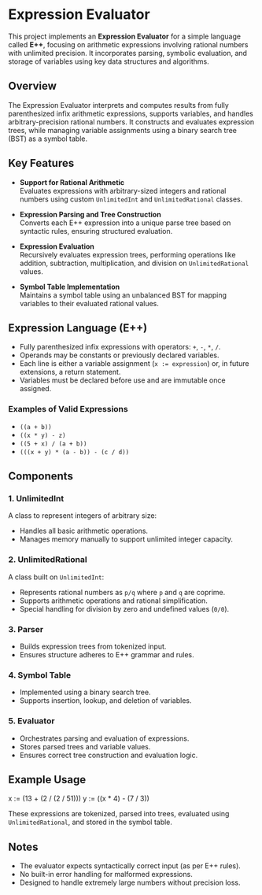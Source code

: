 # Expression Evaluator

This project implements an **Expression Evaluator** for a simple language called **E++**, focusing on arithmetic expressions involving rational numbers with unlimited precision. It incorporates parsing, symbolic evaluation, and storage of variables using key data structures and algorithms.

## Overview

The Expression Evaluator interprets and computes results from fully parenthesized infix arithmetic expressions, supports variables, and handles arbitrary-precision rational numbers. It constructs and evaluates expression trees, while managing variable assignments using a binary search tree (BST) as a symbol table.

## Key Features

- **Support for Rational Arithmetic**  
  Evaluates expressions with arbitrary-sized integers and rational numbers using custom `UnlimitedInt` and `UnlimitedRational` classes.

- **Expression Parsing and Tree Construction**  
  Converts each E++ expression into a unique parse tree based on syntactic rules, ensuring structured evaluation.

- **Expression Evaluation**  
  Recursively evaluates expression trees, performing operations like addition, subtraction, multiplication, and division on `UnlimitedRational` values.

- **Symbol Table Implementation**  
  Maintains a symbol table using an unbalanced BST for mapping variables to their evaluated rational values.

## Expression Language (E++)

- Fully parenthesized infix expressions with operators: `+`, `-`, `*`, `/`.
- Operands may be constants or previously declared variables.
- Each line is either a variable assignment (`x := expression`) or, in future extensions, a return statement.
- Variables must be declared before use and are immutable once assigned.

### Examples of Valid Expressions

- `((a + b))`
- `((x * y) - z)`
- `((5 + x) / (a + b))`
- `(((x + y) * (a - b)) - (c / d))`

## Components

### 1. UnlimitedInt

A class to represent integers of arbitrary size:
- Handles all basic arithmetic operations.
- Manages memory manually to support unlimited integer capacity.

### 2. UnlimitedRational

A class built on `UnlimitedInt`:
- Represents rational numbers as `p/q` where `p` and `q` are coprime.
- Supports arithmetic operations and rational simplification.
- Special handling for division by zero and undefined values (`0/0`).

### 3. Parser

- Builds expression trees from tokenized input.
- Ensures structure adheres to E++ grammar and rules.

### 4. Symbol Table

- Implemented using a binary search tree.
- Supports insertion, lookup, and deletion of variables.

### 5. Evaluator

- Orchestrates parsing and evaluation of expressions.
- Stores parsed trees and variable values.
- Ensures correct tree construction and evaluation logic.

## Example Usage
x := (13 + (2 / (2 / 51))) 
y := ((x * 4) - (7 / 3))

These expressions are tokenized, parsed into trees, evaluated using `UnlimitedRational`, and stored in the symbol table.

## Notes

- The evaluator expects syntactically correct input (as per E++ rules).
- No built-in error handling for malformed expressions.
- Designed to handle extremely large numbers without precision loss.
